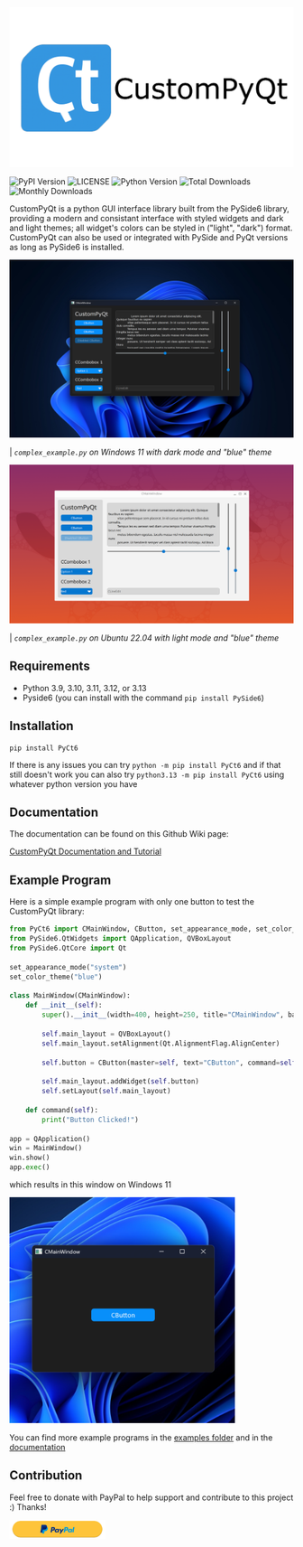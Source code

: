 <p align="center">
  <picture>
    <source media="(prefers-color-scheme: dark)" srcset="https://raw.githubusercontent.com/Dliammc/CustomPyQt/refs/heads/main/documentation_images/custompyqt_dark_logo.png">
    <img src="https://raw.githubusercontent.com/Dliammc/CustomPyQt/refs/heads/main/documentation_images/custompyqt_light_logo.png">
  </picture>
</p>


![PyPI Version](https://img.shields.io/pypi/v/PyCt6)
![LICENSE](https://img.shields.io/pypi/l/PyCt6?color=blue)
![Python Version](https://img.shields.io/pypi/pyversions/PyCt6)
![Total Downloads](https://img.shields.io/pepy/dt/PyCt6)
![Monthly Downloads](https://img.shields.io/pypi/dm/PyCt6?label=monthly%20downloads)


CustomPyQt is a python GUI interface library built from the PySide6
library, providing a modern and consistant interface with styled widgets
and dark and light themes; all widget's colors can be styled in 
("light", "dark") format. CustomPyQt can also be used or integrated 
with PySide and PyQt versions as long as PySide6 is installed.

![](https://raw.githubusercontent.com/Dliammc/CustomPyQt/refs/heads/main/documentation_images/complex_example_windows_image.png)

| _`complex_example.py` on Windows 11 with dark mode and "blue" theme_

![](https://raw.githubusercontent.com/Dliammc/CustomPyQt/refs/heads/main/documentation_images/complex_example_ubuntu_image.png)

| _`complex_example.py` on Ubuntu 22.04 with light mode and "blue" theme_


## Requirements
* Python 3.9, 3.10, 3.11, 3.12, or 3.13
* Pyside6 (you can install with the command ```pip install PySide6```)
    
## Installation
```
pip install PyCt6
```
If there is any issues you can try ```python -m pip install PyCt6``` and if that still doesn't work you can also try ```python3.13 -m pip install PyCt6``` using whatever python version you have

## Documentation
The documentation can be found on this Github Wiki page:

[CustomPyQt Documentation and Tutorial](https://github.com/Dliammc/CustomPyQt/wiki)

## Example Program
Here is a simple example program with only one button to test the CustomPyQt library:

```python
from PyCt6 import CMainWindow, CButton, set_appearance_mode, set_color_theme
from PySide6.QtWidgets import QApplication, QVBoxLayout
from PySide6.QtCore import Qt

set_appearance_mode("system")
set_color_theme("blue")

class MainWindow(CMainWindow):
    def __init__(self):
        super().__init__(width=400, height=250, title="CMainWindow", background_color="rgb(30,30,30)")

        self.main_layout = QVBoxLayout()
        self.main_layout.setAlignment(Qt.AlignmentFlag.AlignCenter)

        self.button = CButton(master=self, text="CButton", command=self.command)

        self.main_layout.addWidget(self.button)
        self.setLayout(self.main_layout)

    def command(self):
        print("Button Clicked!")

app = QApplication()
win = MainWindow()
win.show()
app.exec()
```

which results in this window on Windows 11

<img src="https://raw.githubusercontent.com/Dliammc/CustomPyQt/8b0fccd3a6229d90266d6222b708c2b5c587c960/documentation_images/simple_example_image.png" width="400"/>

You can find more example programs in the [examples folder](https://github.com/Dliammc/CustomPyQt/tree/main/examples) and in the [documentation](https://github.com/Dliammc/CustomPyQt/wiki/home)

## Contribution

Feel free to donate with PayPal to help support and contribute to this project :) Thanks!

<a href="https://www.paypal.com/paypalme/DanielMcCraw135"><img src="https://raw.githubusercontent.com/Dliammc/CustomPyQt/8b0fccd3a6229d90266d6222b708c2b5c587c960/documentation_images/PayPal%20Button.png" width=170 alt="Paypal donation button"></a>
